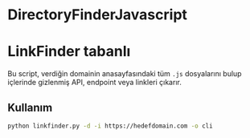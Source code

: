 # DirectoryFinderJavascript
# LinkFinder  tabanlı 

Bu script, verdiğin domainin anasayfasındaki tüm `.js` dosyalarını bulup içlerinde gizlenmiş API, endpoint veya linkleri çıkarır.

## Kullanım

```bash
python linkfinder.py -d -i https://hedefdomain.com -o cli

